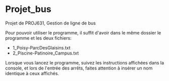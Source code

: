 # Projet_bus
Projet de PROJ631, Gestion de ligne de bus

Pour pouvoir utiliser le programme, il suffit d'avoir dans le même dossier le programme et les deux fichiers:
  - 1_Poisy-ParcDesGlaisins.txt
  - 2_Piscine-Patinoire_Campus.txt

Lorsque vous lancez le programme, suivez les instructions affichées dans la console, et lors de l'entrée des arrêts, faites attention à insérer un nom identique à ceux affichés.
